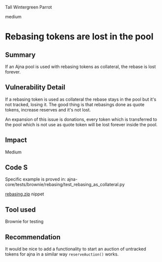 Tall Wintergreen Parrot

medium

# Rebasing tokens are lost in the pool
## Summary
If an Ajna pool is used with rebasing tokens as collateral, the rebase is lost forever.

## Vulnerability Detail
If a rebasing token is used as collateral the rebase stays in the pool but it's not tracked, losing it.
The good thing is that rebasings done as quote tokens, increase reserves and it's not lost.

An expansion of this issue is donations, every token which is transferred to the pool which is not use as quote token will be lost forever inside the pool.

## Impact
Medium

## Code S
Specific example is proved in:
ajna-core/tests/brownie/rebasing/test_rebasing_as_collateral.py

[rebasing.zip](https://github.com/sherlock-audit/2023-09-ajna-poolpitako/files/13057901/rebasing.zip)
nippet

## Tool used
Brownie for testing

## Recommendation

It would be nice to add a functionality to start an auction of untracked tokens for ajna in a similar way `reserveAuction()` works.


